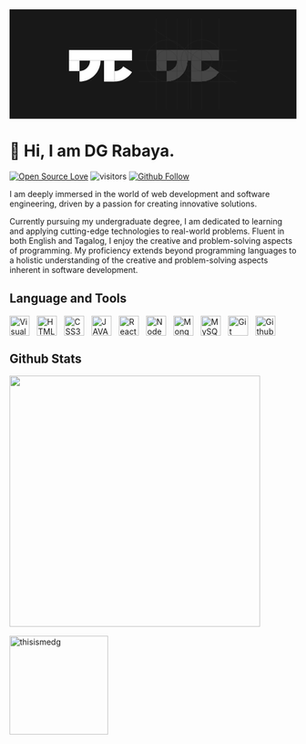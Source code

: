<svg width="820" height="312" viewBox="0 0 820 312" fill="none" xmlns="http://www.w3.org/2000/svg">
<rect width="820" height="312" fill="#181818"/>
<g filter="url(#filter0_d_41_88)">
<path fill-rule="evenodd" clip-rule="evenodd" d="M599 116V146H549L549 176C559.442 176 568.639 170.665 574.012 162.572L599.018 179.14C593.546 187.398 586.114 194.173 577.386 198.86C568.659 203.547 558.906 206 549 206H519V146H509C509 153.879 507.448 161.681 504.433 168.961C501.417 176.241 496.998 182.855 491.426 188.426C485.855 193.998 479.241 198.417 471.961 201.433C464.681 204.448 456.879 206 449 206V176C465.569 176 479 162.569 479 146H449V176H419V146V116H599Z" fill="white" fill-opacity="0.2" shape-rendering="crispEdges"/>
</g>
<line x1="369" y1="115.75" x2="650" y2="115.75" stroke="#303030" stroke-width="0.5"/>
<line x1="369" y1="145.75" x2="650" y2="145.75" stroke="#303030" stroke-width="0.5"/>
<line x1="369" y1="175.75" x2="650" y2="175.75" stroke="#303030" stroke-width="0.5"/>
<line x1="369" y1="205.75" x2="650" y2="205.75" stroke="#303030" stroke-width="0.5"/>
<line x1="413.137" y1="56.7912" x2="647.849" y2="211.295" stroke="#303030" stroke-width="0.5"/>
<line x1="418.75" y1="286" x2="418.75" y2="26" stroke="#303030" stroke-width="0.5"/>
<line x1="448.75" y1="286" x2="448.75" y2="26" stroke="#303030" stroke-width="0.5"/>
<line x1="478.75" y1="286" x2="478.75" y2="26" stroke="#303030" stroke-width="0.5"/>
<line x1="509.75" y1="286" x2="509.75" y2="26" stroke="#303030" stroke-width="0.5"/>
<line x1="518.75" y1="286" x2="518.75" y2="26" stroke="#303030" stroke-width="0.5"/>
<line x1="548.75" y1="286" x2="548.75" y2="26" stroke="#303030" stroke-width="0.5"/>
<line x1="598.75" y1="286" x2="598.75" y2="26" stroke="#303030" stroke-width="0.5"/>
<circle cx="449.5" cy="146.5" r="59.25" stroke="#303030" stroke-width="0.5"/>
<circle cx="449" cy="146" r="29.75" stroke="#303030" stroke-width="0.5"/>
<circle cx="549.5" cy="146.5" r="59.25" stroke="#303030" stroke-width="0.5"/>
<circle cx="549" cy="146" r="29.75" stroke="#303030" stroke-width="0.5"/>
<rect width="30" height="30" transform="matrix(-1 0 0 1 200 146)" fill="white"/>
<path fill-rule="evenodd" clip-rule="evenodd" d="M200 176C216.569 176 230 162.569 230 146H260C260 153.879 258.448 161.681 255.433 168.961C252.417 176.241 247.998 182.855 242.426 188.426C236.855 193.998 230.241 198.417 222.961 201.433C215.681 204.448 207.879 206 200 206L200 176Z" fill="white"/>
<rect width="30" height="60" transform="matrix(-1 0 0 1 300 146)" fill="white"/>
<rect width="30" height="180" transform="matrix(0 -1 -1 0 350 146)" fill="white"/>
<path fill-rule="evenodd" clip-rule="evenodd" d="M325.012 162.572C319.639 170.665 310.442 176 300 176C300 176 300 176 300 176L299.999 206C309.906 206 319.658 203.547 328.386 198.86C337.114 194.173 344.546 187.398 350.018 179.14L325.012 162.572Z" fill="white"/>
<defs>
<filter id="filter0_d_41_88" x="414" y="115" width="190.018" height="100" filterUnits="userSpaceOnUse" color-interpolation-filters="sRGB">
<feFlood flood-opacity="0" result="BackgroundImageFix"/>
<feColorMatrix in="SourceAlpha" type="matrix" values="0 0 0 0 0 0 0 0 0 0 0 0 0 0 0 0 0 0 127 0" result="hardAlpha"/>
<feMorphology radius="5" operator="erode" in="SourceAlpha" result="effect1_dropShadow_41_88"/>
<feOffset dy="4"/>
<feGaussianBlur stdDeviation="5"/>
<feComposite in2="hardAlpha" operator="out"/>
<feColorMatrix type="matrix" values="0 0 0 0 0 0 0 0 0 0 0 0 0 0 0 0 0 0 0.25 0"/>
<feBlend mode="normal" in2="BackgroundImageFix" result="effect1_dropShadow_41_88"/>
<feBlend mode="normal" in="SourceGraphic" in2="effect1_dropShadow_41_88" result="shape"/>
</filter>
</defs>
</svg>


# 👋 Hi, I am DG Rabaya.
[![Open Source Love](https://badges.frapsoft.com/os/v1/open-source.svg?v=102)](https://github.com/ellerbrock/open-source-badge/) ![visitors](https://vbr.wocr.tk/badge?page_id=thisismedg.thisismedg&color=00cf00&style=flat-square) [![Github Follow](https://img.shields.io/github/followers/thisismedg?label=Follow%20Me&style=social)](https://github.com/thisismedg)

I am deeply immersed in the world of web development and software engineering, driven by a passion for creating innovative solutions.

Currently pursuing my undergraduate degree, I am dedicated to learning and applying cutting-edge technologies to real-world problems. Fluent in both English and Tagalog, I enjoy the creative and problem-solving aspects of programming. My proficiency extends beyond programming languages to a holistic understanding of the creative and problem-solving aspects inherent in software development. 


## Language and Tools

<div class="display: grid; grid-template-columns: 1fr 1fr; grid-gap: 2rem;">
<img align="left" alt="Visual Studio Code" width="35px" src="https://cdn.jsdelivr.net/gh/devicons/devicon/icons/vscode/vscode-original.svg" style="padding-right:10px;" />
<img align="left" alt="HTML5" width="35px" src="https://cdn.jsdelivr.net/gh/devicons/devicon/icons/html5/html5-original.svg" style="padding-right:10px;" />
<img align="left" alt="CSS3" width="35px" src="https://cdn.jsdelivr.net/gh/devicons/devicon/icons/css3/css3-original.svg" style="padding-right:10px;" />
<img align="left" alt="JAVASCRIPT" width="35px" src="https://cdn.jsdelivr.net/gh/devicons/devicon/icons/javascript/javascript-original.svg" style="padding-right:10px;" />
<img align="left" alt="React" width="35px" src="https://cdn.jsdelivr.net/gh/devicons/devicon/icons/react/react-original.svg" style="padding-right:10px;" />
<img align="left" alt="NodeJS" width="35px" src="https://cdn.jsdelivr.net/gh/devicons/devicon/icons/nodejs/nodejs-original.svg" style="padding-right:10px;" />
<img align="left" alt="MongoDB" width="35px" src="https://cdn.jsdelivr.net/gh/devicons/devicon/icons/mongodb/mongodb-original.svg" style="padding-right:10px;" />
<img align="left" alt="MySQL" width="35px" src="https://cdn.jsdelivr.net/gh/devicons/devicon/icons/mysql/mysql-original.svg" style="padding-right:10px;" />
<img align="left" alt="Git" width="35px" src="https://cdn.jsdelivr.net/gh/devicons/devicon/icons/git/git-original.svg" style="padding-right:10px;" />
<img align="left" alt="Github" width="35px" src="https://user-images.githubusercontent.com/3369400/139447912-e0f43f33-6d9f-45f8-be46-2df5bbc91289.png" style="padding-right:10px;" />
</div>

<br />
<br />

## Github Stats

<div style="display: grid; grid-template-columns: 1fR; grid-gap: 1rem;">
<a href="https://stats.dooboo.io/api/github-stats-advanced?login=thisismedg"><img src="https://stats.dooboo.io/api/github-stats-advanced?login=thisismedg" width="440" /></a>
<img src="https://github-readme-streak-stats.herokuapp.com/?user=thisismedg&theme=material-palenight&hide_border=false" alt="thisismedg" height="173"/>

</div>
